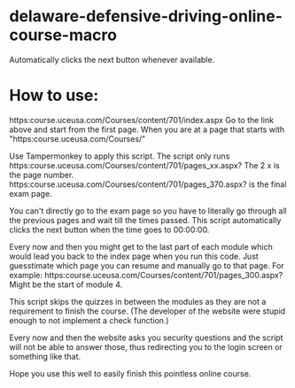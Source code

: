 # delaware-defensive-driving-online-course-macro
Automatically clicks the next button whenever available.

# How to use:
https:course.uceusa.com/Courses/content/701/index.aspx
Go to the link above and start from the first page. When you are at a page that starts with "https:course.uceusa.com/Courses/"

Use Tampermonkey to apply this script. The script only runs
https:course.uceusa.com/Courses/content/701/pages_xx.aspx?
The 2 x is the page number.
https:course.uceusa.com/Courses/content/701/pages_370.aspx? is the final exam page.

You can't directly go to the exam page so you have to literally go through all the previous pages and wait till the times passed.
This script automatically clicks the next button when the time goes to 00:00:00.

Every now and then you might get to the last part of each module which would lead you back to the index page when you run this code.
Just guesstimate which page you can resume and manually go to that page. For example: https:course.uceusa.com/Courses/content/701/pages_300.aspx? Might be the start of module 4.

This script skips the quizzes in between the modules as they are not a requirement to finish the course. (The developer of the website were stupid enough to not implement a check function.)

Every now and then the website asks you security questions and the script will not be able to answer those, thus redirecting you to the login screen or something like that.

Hope you use this well to easily finish this pointless online course.
